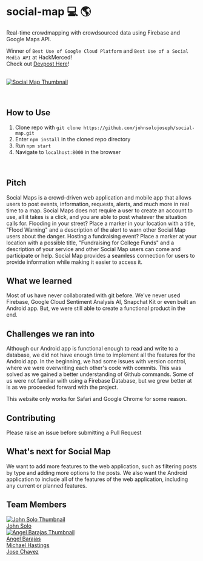 # social-map :computer: :earth_americas:
Real-time crowdmapping with crowdsourced data using Firebase and Google Maps API. 

Winner of `Best Use of Google Cloud Platform` and `Best Use of a Social Media API` at HackMerced!
<br />
Check out [Devpost Here](https://devpost.com/software/social-map)!
<br />
<br />


[![Social Map Thumbnail](https://challengepost-s3-challengepost.netdna-ssl.com/photos/production/software_thumbnail_photos/000/774/453/datas/medium.png)](https://devpost.com/software/social-map)

<br />

## How to Use
  1. Clone repo with `git clone https://github.com/johnsolojoseph/social-map.git` 
  2. Enter `npm install` in the cloned repo directory
  3. Run `npm start`
  4. Navigate to `localhost:8000` in the browser

<br />

## Pitch

Social Maps is a crowd-driven web application and mobile app that allows users to post events, information, requests, alerts, and much more in real time to a map. Social Maps does not require a user to create an account to use, all it takes is a click, and you are able to post whatever the situation calls for. Flooding in your street? Place a marker in your location with a title, "Flood Warning" and a description of the alert to warn other Social Map users about the danger. Hosting a fundraising event? Place a marker at your location with a possible title, "Fundraising for College Funds" and a description of your service and other Social Map users can come and participate or help. Social Map provides a seamless connection for users to provide information while making it easier to access it.
<br />

## What we learned
Most of us have never collaborated with git before. We've never used Firebase, Google Cloud Sentiment Analysis AI, Snapchat Kit or even built an Android app. But, we were still able to create a functional product in the end.
<br />

## Challenges we ran into
Although our Android app is functional enough to read and write to a database, we did not have enough time to implement all the features for the Android app. In the beginning, we had some issues with version control, where we were overwriting each other's code with commits. This was solved as we gained a better understanding of Github commands. Some of us were not familiar with using a Firebase Database, but we grew better at is as we proceeded forward with the project.

This website only works for Safari and Google Chrome for some reason.
<br />

## Contributing

Please raise an issue before submitting a Pull Request

## What's next for Social Map
We want to add more features to the web application, such as filtering posts by type and adding more options to the posts. We also want the Android application to include all of the features of the web application, including any current or planned features.

## Team Members
[![John Solo Thumbnail](https://avatars2.githubusercontent.com/u/25723690?s=88&v=4)](https://github.com/johnsolojoseph)
<br />
[John Solo](https://github.com/johnsolojoseph)
<br />
[![Angel Barajas Thumbnail](https://avatars1.githubusercontent.com/u/44122116?s=88&v=4)](https://github.com/abarajas10)
<br />
[Angel Barajas](https://github.com/abarajas10)
<br />
[Michael Hastings](https://github.com/MichaelHastings)
<br />
[Jose Chavez](https://github.com/jchav97)

